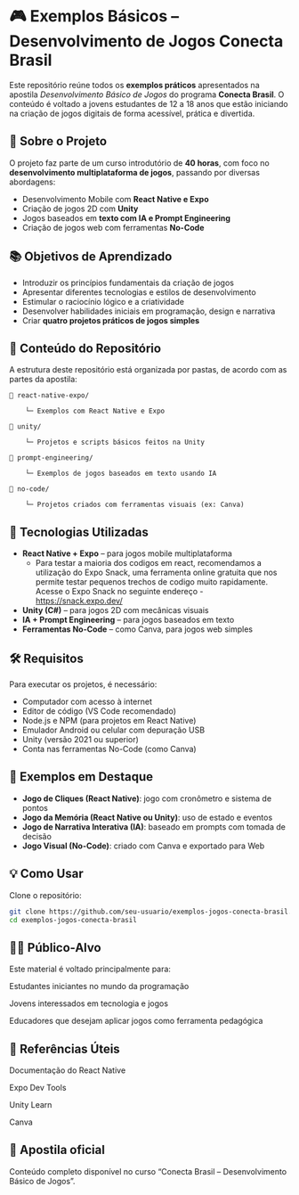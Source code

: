 # 🎮 Exemplos Básicos – Desenvolvimento de Jogos Conecta Brasil

Este repositório reúne todos os **exemplos práticos** apresentados na apostila _Desenvolvimento Básico de Jogos_ do programa **Conecta Brasil**. O conteúdo é voltado a jovens estudantes de 12 a 18 anos que estão iniciando na criação de jogos digitais de forma acessível, prática e divertida.

## 🚀 Sobre o Projeto

O projeto faz parte de um curso introdutório de **40 horas**, com foco no **desenvolvimento multiplataforma de jogos**, passando por diversas abordagens:

- Desenvolvimento Mobile com **React Native e Expo**
- Criação de jogos 2D com **Unity**
- Jogos baseados em **texto com IA e Prompt Engineering**
- Criação de jogos web com ferramentas **No-Code**

## 📚 Objetivos de Aprendizado

- Introduzir os princípios fundamentais da criação de jogos
- Apresentar diferentes tecnologias e estilos de desenvolvimento
- Estimular o raciocínio lógico e a criatividade
- Desenvolver habilidades iniciais em programação, design e narrativa
- Criar **quatro projetos práticos de jogos simples**

## 🧩 Conteúdo do Repositório

A estrutura deste repositório está organizada por pastas, de acordo com as partes da apostila:

    📁 react-native-expo/ 

        └─ Exemplos com React Native e Expo

    📁 unity/ 

        └─ Projetos e scripts básicos feitos na Unity

    📁 prompt-engineering/ 

        └─ Exemplos de jogos baseados em texto usando IA

    📁 no-code/ 

        └─ Projetos criados com ferramentas visuais (ex: Canva)


## 📱 Tecnologias Utilizadas

- **React Native + Expo** – para jogos mobile multiplataforma
    - Para testar a maioria dos codigos em react, recomendamos a utilização do Expo Snack, uma ferramenta online gratuita que nos permite testar pequenos trechos de codigo muito rapidamente. Acesse o Expo Snack no seguinte endereço - https://snack.expo.dev/
- **Unity (C#)** – para jogos 2D com mecânicas visuais
- **IA + Prompt Engineering** – para jogos baseados em texto
- **Ferramentas No-Code** – como Canva, para jogos web simples

## 🛠️ Requisitos

Para executar os projetos, é necessário:

- Computador com acesso à internet
- Editor de código (VS Code recomendado)
- Node.js e NPM (para projetos em React Native)
- Emulador Android ou celular com depuração USB
- Unity (versão 2021 ou superior)
- Conta nas ferramentas No-Code (como Canva)

## 📂 Exemplos em Destaque

- **Jogo de Cliques (React Native)**: jogo com cronômetro e sistema de pontos
- **Jogo da Memória (React Native ou Unity)**: uso de estado e eventos
- **Jogo de Narrativa Interativa (IA)**: baseado em prompts com tomada de decisão
- **Jogo Visual (No-Code)**: criado com Canva e exportado para Web

## 💡 Como Usar

Clone o repositório:

```bash
git clone https://github.com/seu-usuario/exemplos-jogos-conecta-brasil.git
cd exemplos-jogos-conecta-brasil
```

## 👨‍🏫 Público-Alvo
Este material é voltado principalmente para:

Estudantes iniciantes no mundo da programação

Jovens interessados em tecnologia e jogos

Educadores que desejam aplicar jogos como ferramenta pedagógica

## 🔗 Referências Úteis
Documentação do React Native

Expo Dev Tools

Unity Learn

Canva

## 📘 Apostila oficial 
Conteúdo completo disponível no curso “Conecta Brasil – Desenvolvimento Básico de Jogos”.